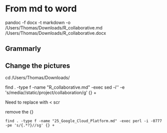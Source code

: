 # From md to word

pandoc -f docx -t markdown -o /Users/Thomas/Downloads/R_collaborative.md /Users/Thomas/Downloads/R_collaborative.docx

## Grammarly



## Change the pictures

cd /Users/Thomas/Downloads/

find . -type f -name "R_collaborative.md" -exec sed -i'' -e 's/media/\/static\/project\/collaboration/g' {} +



Need to replace with < scr



remove the {}

```
find . -type f -name "25_Google_Cloud_Platform.md" -exec perl -i -0777 -pe 's/{.*?}//sg' {} +
```